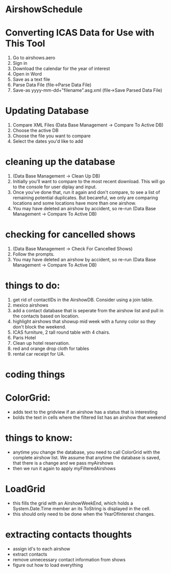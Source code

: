 # AirshowSchedule
# Converting ICAS Data for Use with This Tool

1. Go to airshows.aero
2. Sign in
3. Download the calendar for the year of interest
4. Open in Word
5. Save as a text file
6. Parse Data File (file->Parse Data File)
7. Save-as yyyy-mm-dd+"filename".asg.xml (file->Save Parsed Data File)

# Updating Database

1. Compare XML Files (Data Base Management -> Compare To Active DB)
2. Choose the active DB
3. Choose the file you want to compare
4. Select the dates you'd like to add

# cleaning up the database

1. (Data Base Management -> Clean Up DB)
2. Initially you'll want to compare to the most recent download.  This will go to the console for user diplay and input. 
3. Once you've done that, run it again and don't compare, to see a list of remaining potential duplicates.  But becareful, we only are comparing locations and some locations have more than one airshow. 
4. You may have deleted an airshow by accident, so re-run (Data Base Management -> Compare To Active DB)

# checking for cancelled shows

1. (Data Base Management -> Check For Cancelled Shows)
2. Follow the prompts.
3. You may have deleted an airshow by accident, so re-run (Data Base Management -> Compare To Active DB)

# things to do:
1) get rid of contactIDs in the AirshowDB.  Consider using a join table. 
8) mexico airshows
9) add a contact database that is seperate from the airshow list and pull in the contacts based on location. 
12) highlight airshows that showup mid week with a funny color so they don't block the weekend.
14) ICAS furniture, 2 tall round table with 4 chairs.
16) Paris Hotel
17) Clean up hotel reservation. 
18) red and orange drop cloth for tables
19) rental car receipt for UA.

# coding things
# ColorGrid: 
 - adds text to the gridview if an airshow has a status that is interesting
 - bolds the text in cells where the filtered list has an airshow that weekend
 
 # things to know:
 - anytime you change the database, you need to call ColorGrid with the complete airshow list.  We assume that anytime the database is saved, that there is a change and we pass myAirshows
 - then we run it again to apply myFilteredAirshows


 # LoadGrid
 - this fills the grid with an AirshowWeekEnd, which holds a System.Date.Time member an its ToString is displayed in the cell.
 - this should only need to be done when the YearOfInterest changes.

# extracting contacts thoughts
 - assign id's to each airshow
 - extract contacts
 - remove unnecessary contact information from shows
 - figure out how to load everything